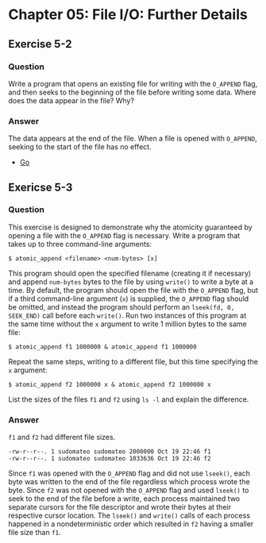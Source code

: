 # Chapter 05: File I/O: Further Details

## Exercise 5-2

### Question

Write a program that opens an existing file for writing with the `O_APPEND`
flag, and then seeks to the beginning of the file before writing some data.
Where does the data appear in the file? Why?

### Answer

The data appears at the end of the file. When a file is opened with `O_APPEND`,
seeking to the start of the file has no effect.

- [Go](go/cmd/append)

## Exericse 5-3

### Question

This exercise is designed to demonstrate why the atomicity guaranteed by
opening a file with the `O_APPEND` flag is necessary. Write a program that
takes up to three command-line arguments:

```
$ atomic_append <filename> <num-bytes> [x]
```

This program should open the specified filename (creating it if necessary) and
append `num-bytes` bytes to the file by using `write()` to write a byte at a
time. By default, the program should open the file with the `O_APPEND` flag,
but if a third command-line argument (`x`) is supplied, the `O_APPEND` flag
should be omitted, and instead the program should perform an `lseek(fd, 0,
SEEK_END)` call before each `write()`.  Run two instances of this program at
the same time without the `x` argument to write 1 million bytes to the same
file:

```
$ atomic_append f1 1000000 & atomic_append f1 1000000
```

Repeat the same steps, writing to a different file, but this time specifying
the `x` argument:

```
$ atomic_append f2 1000000 x & atomic_append f2 1000000 x
```

List the sizes of the files `f1` and `f2` using `ls -l` and explain the
difference.

### Answer

`f1` and `f2` had different file sizes.

```
-rw-r--r--. 1 sudomateo sudomateo 2000000 Oct 19 22:46 f1
-rw-r--r--. 1 sudomateo sudomateo 1033636 Oct 19 22:46 f2
```

Since `f1` was opened with the `O_APPEND` flag and did not use `lseek()`, each
byte was written to the end of the file regardless which process wrote the
byte. Since `f2` was not opened with the `O_APPEND` flag and used `lseek()` to
seek to the end of the file before a write, each process maintained two
separate cursors for the file descriptor and wrote their bytes at their
respective cursor location. The `lseek()` and `write()` calls of each process
happened in a nondeterministic order which resulted in `f2` having a smaller
file size than `f1`.
